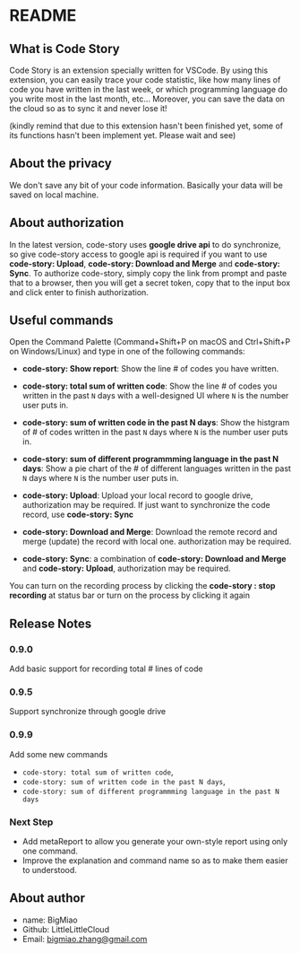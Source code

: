# README

## What is Code Story

Code Story is an extension specially written for VSCode. By using this extension, you can easily trace your code statistic, like how many lines of code you have written in the last week, or which programming language do you write most in the last month, etc... Moreover, you can save the data on the cloud so as to sync it and never lose it!

(kindly remind that due to this extension hasn't been finished yet, some of its functions hasn't been implement yet. Please wait and see)

## About the privacy

We don't save any bit of your code information. Basically your data will be saved on local machine.

## About authorization

In the latest version, code-story uses **google drive api** to do synchronize, so give code-story access to google api is required if you want to use **code-story: Upload**, **code-story: Download and Merge**  and **code-story: Sync**. To authorize code-story, simply copy the link from prompt and paste that to a browser, then you will get a secret token, copy that to the input box and click enter to finish authorization. 

## Useful commands

Open the Command Palette (Command+Shift+P on macOS and Ctrl+Shift+P on Windows/Linux) and type in one of the following commands:

- **code-story: Show report**:  Show the line # of codes you have written.
- **code-story: total sum of written code**: Show the line # of codes you written in the past `N` days with a well-designed UI where `N` is the number user puts in.
- **code-story: sum of written code in the past N days**: Show the histgram of # of codes written in the past `N` days where `N` is the number user puts in.
- **code-story: sum of different programmming language in the past N days**: Show a pie chart of the # of different languages written in the past `N` days where `N` is the number user puts in.
- **code-story: Upload**: Upload your local record to google drive, authorization may be required. If just want to synchronize the code record, use **code-story: Sync**

- **code-story: Download and Merge**: Download the remote record and merge (update) the record with local one. authorization may be required.

- **code-story: Sync**: a combination of **code-story: Download and Merge** and **code-story: Upload**, authorization may be required.

You can turn on the recording process by clicking the **code-story :  stop recording** at status bar or turn on the process by clicking it again


## Release Notes

### 0.9.0

Add basic support for recording total # lines of code

### 0.9.5

Support synchronize through google drive

### 0.9.9
Add some new commands
- `code-story: total sum of written code`, 
- `code-story: sum of written code in the past N days`,
- `code-story: sum of different programmming language in the past N days`





### Next Step

- Add metaReport to allow you generate your own-style report using only one command.
- Improve the explanation and command name so as to make them easier to understood.

## About author

- name: BigMiao
- Github: LittleLittleCloud
- Email: bigmiao.zhang@gmail.com

